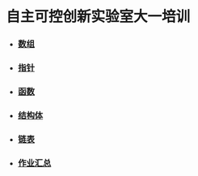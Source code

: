 # 自主可控创新实验室大一培训
- ### [数组](https://github.com/zzkk-19-0/Code-Of-C/blob/master/C%E7%94%A8%E6%B3%95%E6%B1%87%E6%80%BB/%E6%95%B0%E7%BB%84.md)
- ### [指针](https://github.com/zzkk-19-0/Code-Of-C/blob/master/C%E7%94%A8%E6%B3%95%E6%B1%87%E6%80%BB/%E6%8C%87%E9%92%88.md)
- ### [函数](https://github.com/zzkk-19-0/Code-Of-C/blob/master/C%E7%94%A8%E6%B3%95%E6%B1%87%E6%80%BB/%E5%87%BD%E6%95%B0.md)
- ### [结构体](https://github.com/zzkk-19-0/Code-Of-C/blob/master/C%E7%94%A8%E6%B3%95%E6%B1%87%E6%80%BB/%E7%BB%93%E6%9E%84%E4%BD%93.md)
- ### [链表](https://github.com/zzkk-19-0/Code-Of-C/blob/master/C%E7%94%A8%E6%B3%95%E6%B1%87%E6%80%BB/%E9%93%BE%E8%A1%A8.md)
- ### [作业汇总](https://github.com/zzkk-19-0/Code-Of-C/blob/master/C%E7%94%A8%E6%B3%95%E6%B1%87%E6%80%BB/2019-11-13%E4%BD%9C%E4%B8%9A.md)
